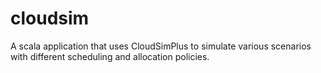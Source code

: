 # cloudsim
A scala application that uses CloudSimPlus to simulate various scenarios with different scheduling and allocation policies.
